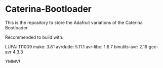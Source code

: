 # Caterina-Bootloader

This is the repository to store the Adafruit variations of the Caterina Bootloader

Recommended to build with:

LUFA: 111009
make: 3.81
avrdude: 5.11.1
avr-libc: 1.6.7
binutils-avr: 2.19
gcc-avr 4.3.3

YMMV!